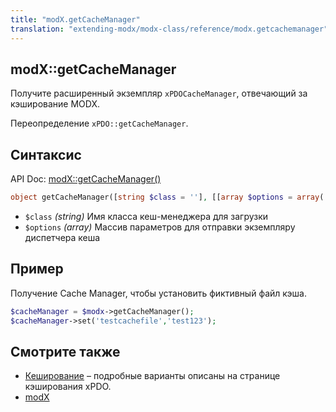 ```yaml
---
title: "modX.getCacheManager"
translation: "extending-modx/modx-class/reference/modx.getcachemanager"
---
```


## modX::getCacheManager

Получите расширенный экземпляр `xPDOCacheManager`, отвечающий за кэширование MODX.

Переопределение `xPDO::getCacheManager`.

## Синтаксис

API Doc: [modX::getCacheManager()](http://api.modx.com/revolution/2.2/db_core_model_modx_modx.class.html#%5CmodX::getCacheManager())

``` php
object getCacheManager([string $class = ''], [[array $options = array('path' => XPDO_CORE_PATH, 'ignorePkg' => true)]])
```

- `$class` _(string)_ Имя класса кеш-менеджера для загрузки 
- `$options` _(array)_ Массив параметров для отправки экземпляру диспетчера кеша 

## Пример

Получение Cache Manager, чтобы установить фиктивный файл кэша.

``` php
$cacheManager = $modx->getCacheManager();
$cacheManager->set('testcachefile','test123');
```

## Смотрите также

- [Кеширование](extending-modx/xpdo/caching "Кеширование") – подробные варианты описаны на странице кэширования xPDO. 
- [modX](extending-modx/core-model/modx "modX")
